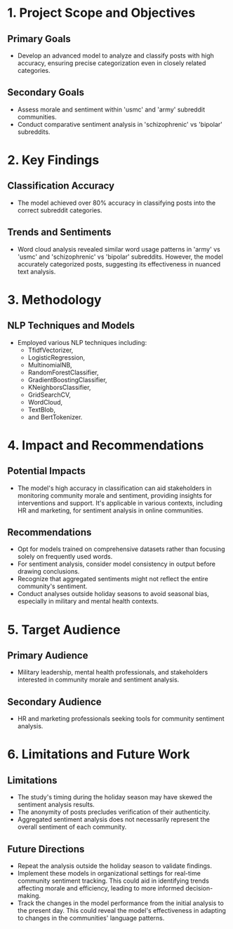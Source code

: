 # 1. Project Scope and Objectives

## Primary Goals
- Develop an advanced model to analyze and classify posts with high accuracy, ensuring precise categorization even in closely related categories.
## Secondary Goals
- Assess morale and sentiment within 'usmc' and 'army' subreddit communities.
- Conduct comparative sentiment analysis in 'schizophrenic' vs 'bipolar' subreddits.
# 2. Key Findings

## Classification Accuracy
- The model achieved over 80% accuracy in classifying posts into the correct subreddit categories.
## Trends and Sentiments
- Word cloud analysis revealed similar word usage patterns in 'army' vs 'usmc' and 'schizophrenic' vs 'bipolar' subreddits. However, the model accurately categorized posts, suggesting its effectiveness in nuanced text analysis.
# 3. Methodology

## NLP Techniques and Models
- Employed various NLP techniques including:
    - TfidfVectorizer, 
    - LogisticRegression, 
    - MultinomialNB, 
    - RandomForestClassifier, 
    - GradientBoostingClassifier, 
    - KNeighborsClassifier,
    - GridSearchCV, 
    - WordCloud, 
    - TextBlob, 
    - and BertTokenizer.
# 4. Impact and Recommendations

## Potential Impacts
- The model's high accuracy in classification can aid stakeholders in monitoring community morale and sentiment, providing insights for interventions and support. It's applicable in various contexts, including HR and marketing, for sentiment analysis in online communities.
## Recommendations
- Opt for models trained on comprehensive datasets rather than focusing solely on frequently used words.
- For sentiment analysis, consider model consistency in output before drawing conclusions.
- Recognize that aggregated sentiments might not reflect the entire community's sentiment.
- Conduct analyses outside holiday seasons to avoid seasonal bias, especially in military and mental health contexts.
# 5. Target Audience

## Primary Audience
- Military leadership, mental health professionals, and stakeholders interested in community morale and sentiment analysis.
## Secondary Audience
- HR and marketing professionals seeking tools for community sentiment analysis.
# 6. Limitations and Future Work

## Limitations
- The study's timing during the holiday season may have skewed the sentiment analysis results.
- The anonymity of posts precludes verification of their authenticity.
- Aggregated sentiment analysis does not necessarily represent the overall sentiment of each community.
## Future Directions
- Repeat the analysis outside the holiday season to validate findings.
- Implement these models in organizational settings for real-time community sentiment tracking. This could aid in identifying trends affecting morale and efficiency, leading to more informed decision-making.
- Track the changes in the model performance from the initial analysis to the present day. This could reveal the model's effectiveness in adapting to changes in the communities' language patterns.